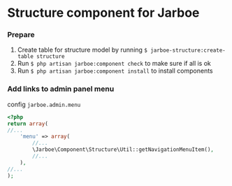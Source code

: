 # Structure component for Jarboe

### Prepare
1. Create table for structure model by running ```$ jarboe-structure:create-table structure```
2. Run ```$ php artisan jarboe:component check``` to make sure if all is ok
3. Run ```$ php artisan jarboe:component install``` to install components

### Add links to admin panel menu
config ```jarboe.admin.menu```
```php
<?php
return array(
//...
    'menu' => array(
        //...
        \Jarboe\Component\Structure\Util::getNavigationMenuItem(),
        //...
    ),
//...
);
```